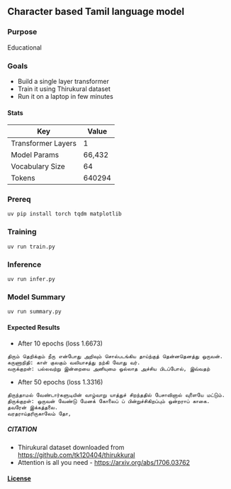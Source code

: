 ## Character based Tamil language model

### Purpose
Educational

### Goals

- Build a single layer transformer
- Train it using Thirukural dataset
- Run it on a laptop in few minutes

#### Stats
| Key | Value | 
| -- | -- |
| Transformer Layers | 1 |
| Model Params |  66,432 | 
| Vocabulary Size |  64 | 
| Tokens | 640294 | 


### Prereq
```
uv pip install torch tqdm matplotlib
```

### Training 
```
uv run train.py
```

### Inference
```
uv run infer.py
```

### Model Summary
```
uv run summary.py
```

#### Expected Results

- After 10 epochs (loss 1.6673)
```
திரும் தெறிக்கும் நீரு என்போது அறிவும் சொல்படங்கிய தாய்ந்குத் தென்னதெனத்து ஒருவன்.
கருணாநிதி: காள் குலகும் வலியாசத்து நற்கி வோது வர்.
வருக்குறள்: பல்லவற்று இன்றையை அனியுமை ஒல்லாத அச்சிய பிடப்போல், இவ்வதற்
```

- After 50 epochs (loss 1.3316)
```
திருந்தாமல் வேண்டார்களுடியின் வாழ்வாறு யாத்துச் சிறந்ததில் பேசாவினால் வுளையே மட்டும்.
திருக்குறள்: ஒருவன் வேண்டு மேனக் கோலைப் ப் பின்றுச்சிகிறப்பும் ஒன்றராப் காகை. தவரேன் இக்கத்தலை.
வரதராய்தரிருகாலேம் தோ,
```

 ##### CITATION
 - Thirukural dataset downloaded from https://github.com/tk120404/thirukkural
 - Attention is all you need - https://arxiv.org/abs/1706.03762
  

 #### [License](./LICENSE)